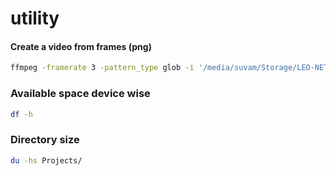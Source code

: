 # utility

#### Create a video from frames (png)
```bash
ffmpeg -framerate 3 -pattern_type glob -i '/media/suvam/Storage/LEO-NET/toffset_0/*.png' -c:v libx264 -pix_fmt yuv420p output.mp4
```

### Available space device wise
```bash
df -h
```

### Directory size
```bash
du -hs Projects/
```